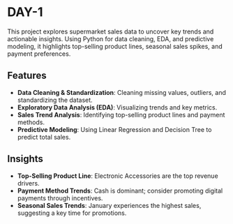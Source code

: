 # DAY-1
This project explores supermarket sales data to uncover key trends and actionable insights. Using Python for data cleaning, EDA, and predictive modeling, it highlights top-selling product lines, seasonal sales spikes, and payment preferences. 

## Features
- **Data Cleaning & Standardization**: Cleaning missing values, outliers, and standardizing the dataset.
- **Exploratory Data Analysis (EDA)**: Visualizing trends and key metrics.
- **Sales Trend Analysis**: Identifying top-selling product lines and payment methods.
- **Predictive Modeling**: Using Linear Regression and Decision Tree to predict total sales.

## Insights
- **Top-Selling Product Line**: Electronic Accessories are the top revenue drivers.
- **Payment Method Trends**: Cash is dominant; consider promoting digital payments through incentives.
- **Seasonal Sales Trends**: January experiences the highest sales, suggesting a key time for promotions.

